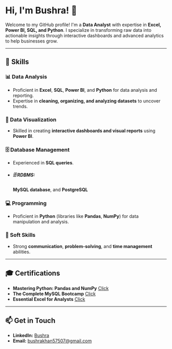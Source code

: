 # Hi, I'm Bushra! 👋

Welcome to my GitHub profile! I'm a **Data Analyst** with expertise in **Excel, Power BI, SQL, and Python**. I specialize in transforming raw data into actionable insights through interactive dashboards and advanced analytics to help businesses grow.

---

## 🔧 **Skills**
### 📊 Data Analysis
- Proficient in **Excel**, **SQL**, **Power BI**, and **Python** for data analysis and reporting.  
- Expertise in **cleaning, organizing, and analyzing datasets** to uncover trends.

### 🎨 Data Visualization
- Skilled in creating **interactive dashboards and visual reports** using **Power BI**.

### 🗄️ Database Management
- Experienced in **SQL queries**.
- ##### 🗄️ RDBMS:
     **MySQL database**, and **PostgreSQL**
 
### 💻 Programming
- Proficient in **Python** (libraries like **Pandas**, **NumPy**) for data manipulation and analysis.

### 🤝 Soft Skills
- Strong **communication**, **problem-solving**, and **time management** abilities.

---


## 🎓 **Certifications**
- **Mastering Python: Pandas and NumPy**  [Click](https://www.udemy.com/certificate/UC-19d2b0c3-2d94-483c-9313-5d4f838dc5f2/)
- **The Complete MySQL Bootcamp**         [Click](https://www.udemy.com/certificate/UC-31d73ae8-7d74-41a5-95d5-bd456090c1f9/)
- **Essential Excel for Analysts**        [Click](https://www.udemy.com/certificate/UC-6db4d149-744f-49e6-acf4-0d0a14dea30f/)

---

## 📫 **Get in Touch**
- **LinkedIn:** [Bushra](https://www.linkedin.com/in/bushra092)  
- **Email:** [bushrakhan57507@gmail.com](mailto:bushrakhan57507@gmail.com)
